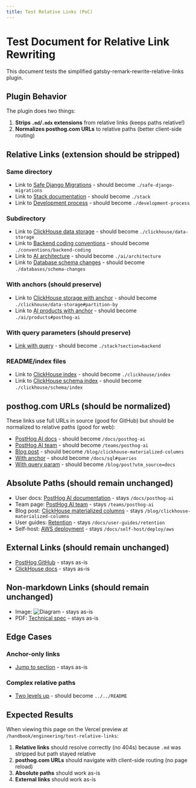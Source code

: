 ```yaml
---
title: Test Relative Links (PoC)
---
```


# Test Document for Relative Link Rewriting

This document tests the simplified gatsby-remark-rewrite-relative-links plugin.

## Plugin Behavior

The plugin does two things:
1. **Strips `.md`/`.mdx` extensions** from relative links (keeps paths relative!)
2. **Normalizes posthog.com URLs** to relative paths (better client-side routing)

## Relative Links (extension should be stripped)

### Same directory
- Link to [Safe Django Migrations](./safe-django-migrations.md) - should become `./safe-django-migrations`
- Link to [Stack documentation](./stack.md) - should become `./stack`
- Link to [Development process](./development-process.md) - should become `./development-process`

### Subdirectory
- Link to [ClickHouse data storage](./clickhouse/data-storage.mdx) - should become `./clickhouse/data-storage`
- Link to [Backend coding conventions](./conventions/backend-coding.md) - should become `./conventions/backend-coding`
- Link to [AI architecture](./ai/architecture.md) - should become `./ai/architecture`
- Link to [Database schema changes](./databases/schema-changes.md) - should become `./databases/schema-changes`

### With anchors (should preserve)
- Link to [ClickHouse storage with anchor](./clickhouse/data-storage.mdx#partition-by) - should become `./clickhouse/data-storage#partition-by`
- Link to [AI products with anchor](./ai/products.md#posthog-ai) - should become `./ai/products#posthog-ai`

### With query parameters (should preserve)
- [Link with query](./stack.md?section=backend) - should become `./stack?section=backend`

### README/index files
- Link to [ClickHouse index](./clickhouse/index.mdx) - should become `./clickhouse/index`
- Link to [ClickHouse schema index](./clickhouse/schema/index.mdx) - should become `./clickhouse/schema/index`

## posthog.com URLs (should be normalized)

These links use full URLs in source (good for GitHub) but should be normalized to relative paths (good for web):

- [PostHog AI docs](https://posthog.com/docs/posthog-ai) - should become `/docs/posthog-ai`
- [PostHog AI team](https://posthog.com/teams/posthog-ai) - should become `/teams/posthog-ai`
- [Blog post](https://posthog.com/blog/clickhouse-materialized-columns) - should become `/blog/clickhouse-materialized-columns`
- [With anchor](https://posthog.com/docs/sql#queries) - should become `/docs/sql#queries`
- [With query param](https://posthog.com/blog/post?utm_source=docs) - should become `/blog/post?utm_source=docs`

## Absolute Paths (should remain unchanged)

- User docs: [PostHog AI documentation](/docs/posthog-ai) - stays `/docs/posthog-ai`
- Team page: [PostHog AI team](/teams/posthog-ai) - stays `/teams/posthog-ai`
- Blog post: [ClickHouse materialized columns](/blog/clickhouse-materialized-columns) - stays `/blog/clickhouse-materialized-columns`
- User guides: [Retention](/docs/user-guides/retention) - stays `/docs/user-guides/retention`
- Self-host: [AWS deployment](/docs/self-host/deploy/aws) - stays `/docs/self-host/deploy/aws`

## External Links (should remain unchanged)

- [PostHog GitHub](https://github.com/PostHog/posthog) - stays as-is
- [ClickHouse docs](https://clickhouse.com/docs/) - stays as-is

## Non-markdown Links (should remain unchanged)

- Image: ![Diagram](../images/architecture-diagram.png) - stays as-is
- PDF: [Technical spec](../pdfs/spec.pdf) - stays as-is

## Edge Cases

### Anchor-only links
- [Jump to section](#relative-links-extension-should-be-stripped) - stays as-is

### Complex relative paths
- [Two levels up](../../README.md) - should become `../../README`

## Expected Results

When viewing this page on the Vercel preview at `/handbook/engineering/test-relative-links`:

1. **Relative links** should resolve correctly (no 404s) because `.md` was stripped but path stayed relative
2. **posthog.com URLs** should navigate with client-side routing (no page reload)
3. **Absolute paths** should work as-is
4. **External links** should work as-is
